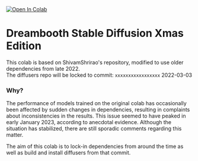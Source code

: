 <a target="_blank" href="https://colab.research.google.com/github/yushan777/dbsd-xmas-edition/blob/main/DreamBooth_Stable_Diffusion_Xmas_Edition.ipynb">
  <img src="https://colab.research.google.com/assets/colab-badge.svg" alt="Open In Colab"/>
</a>

# Dreambooth Stable Diffusion Xmas Edition
This colab is based on ShivamShrirao's repository, modified to use older dependencies from late 2022.  
The diffusers repo will be locked to commit: `xxxxxxxxxxxxxxxxx` 2022-03-03

### Why? 
The performance of models trained on the original colab has occasionally been affected by sudden changes in dependencies, resulting in complaints about inconsistencies in the results. This issue seemed to have peaked in early January 2023, according to anecdotal evidence. Although the situation has stabilized, there are still sporadic comments regarding this matter.

The aim of this colab is to lock-in dependencies from around the time as well as build and install diffusers from that commit. 

